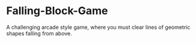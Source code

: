 Falling-Block-Game
==================

A challenging arcade style game, where you must clear lines of geometric shapes falling from above.
